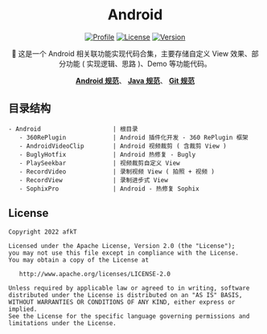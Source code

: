 
<h1 align="center">Android</h1>

<p align="center">
<a href="https://github.com/afkT"><img alt="Profile" src="https://img.shields.io/badge/GitHub-afkT-orange.svg"/></a>
<a href="https://github.com/afkT/Android/blob/master/LICENSE"><img alt="License" src="https://img.shields.io/badge/License-Apache%202.0-blue.svg"/></a>
<a href="https://search.maven.org/search?q=io.github.afkt"><img alt="Version" src="https://img.shields.io/badge/Maven-Dev-5776E0.svg"/></a>
</p>

<p align="center">
🍖 这是一个 Android 相关联功能实现代码合集，主要存储自定义 View 效果、部分功能 ( 实现逻辑、思路 )、Demo 等功能代码。
</p>

<p align="center">
<b><a href="https://github.com/afkT/DevUtils/blob/master/README/android_standard.md">Android 规范</a></b>、
<b><a href="https://github.com/afkT/DevUtils/blob/master/README/java_standard.md">Java 规范</a></b>、
<b><a href="https://github.com/afkT/DevUtils/blob/master/README/git_standard.md">Git 规范</a></b>
</p>


## 目录结构

```
- Android                    | 根目录
   - 360RePlugin             | Android 插件化开发 - 360 RePlugin 框架
   - AndroidVideoClip        | Android 视频裁剪 ( 含裁剪 View )
   - BuglyHotfix             | Android 热修复 - Bugly
   - PlaySeekbar             | 视频裁剪自定义 View
   - RecordVideo             | 录制视频 View ( 拍照 + 视频 )
   - RecordView              | 录制进步式 View
   - SophixPro               | Android - 热修复 Sophix
```


## License

    Copyright 2022 afkT

    Licensed under the Apache License, Version 2.0 (the "License");
    you may not use this file except in compliance with the License.
    You may obtain a copy of the License at

       http://www.apache.org/licenses/LICENSE-2.0

    Unless required by applicable law or agreed to in writing, software
    distributed under the License is distributed on an "AS IS" BASIS,
    WITHOUT WARRANTIES OR CONDITIONS OF ANY KIND, either express or implied.
    See the License for the specific language governing permissions and
    limitations under the License.

